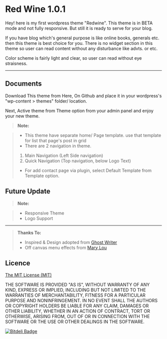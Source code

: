 Red Wine 1.0.1
===================


Hey! here is my first wordpress theme "Redwine". This theme is in BETA mode and not fully responsive. But still it is ready to serve for your blog.

If you have blog which's general purpose is like online books, generals etc. then this theme is best choice for you. There is no widget section in this theme so user can read content without any disturbance like advts. or  etc.

Color scheme is fairly light and clear, so user can read without eye straisness. 

----------


<i class="icon-file"></i>Documents
-------------

Download This theme from Here, On Github and place it in your wordpress's "wp-content > themes" folder/ location.

Next, Active theme from Theme option from your admin panel and enjoy your new theme.

> **Note:**

> - This theme have separate home/ Page template. use that template for list that page's post in grid
> - There are 2 navigation in theme.
> 1. Main Navigation (Left Side navigation)
> 2. Quick Navigation (Top navigation, below Logo Text)
> - For add contact page via plugin, select Default Template from Template option.

Future Update
-------------


> **Note:**

>- Responsive Theme
>- Logo Support


----------
> **Thanks To:**
>- Inspired & Design adopted from [Ghost Writer](https://github.com/roryg/ghostwriter) 
>- Off canvas menu effects from [Mary Lou](http://tympanus.net/codrops/2014/09/16/off-canvas-menu-effects/)

Licence
-------------
[The MIT License (MIT)](http://opensource.org/licenses/MIT)

THE SOFTWARE IS PROVIDED "AS IS", WITHOUT WARRANTY OF ANY KIND, EXPRESS OR IMPLIED, INCLUDING BUT NOT LIMITED TO THE WARRANTIES OF MERCHANTABILITY, FITNESS FOR A PARTICULAR PURPOSE AND NONINFRINGEMENT. IN NO EVENT SHALL THE AUTHORS OR COPYRIGHT HOLDERS BE LIABLE FOR ANY CLAIM, DAMAGES OR OTHER LIABILITY, WHETHER IN AN ACTION OF CONTRACT, TORT OR OTHERWISE, ARISING FROM, OUT OF OR IN CONNECTION WITH THE SOFTWARE OR THE USE OR OTHER DEALINGS IN THE SOFTWARE.


[![Bitdeli Badge](https://d2weczhvl823v0.cloudfront.net/tutorialdrive/wp-redwine/trend.png)](https://bitdeli.com/free "Bitdeli Badge")

